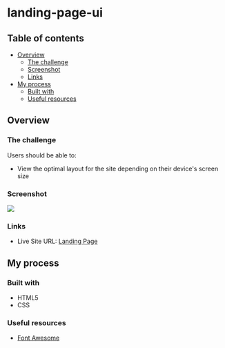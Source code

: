 # landing-page-ui

## Table of contents

- [Overview](#overview)
  - [The challenge](#the-challenge)
  - [Screenshot](#screenshot)
  - [Links](#links)
- [My process](#my-process)
  - [Built with](#built-with)
  - [Useful resources](#useful-resources)

## Overview

### The challenge

Users should be able to:

- View the optimal layout for the site depending on their device's screen size

### Screenshot

![](./screenshot.jpg)

### Links

- Live Site URL: [Landing Page](https://ahmedmekkawy27.github.io/landing-page-ui/)

## My process

### Built with

- HTML5
- CSS

### Useful resources

- [Font Awesome](https://www.fontawesome.com)
